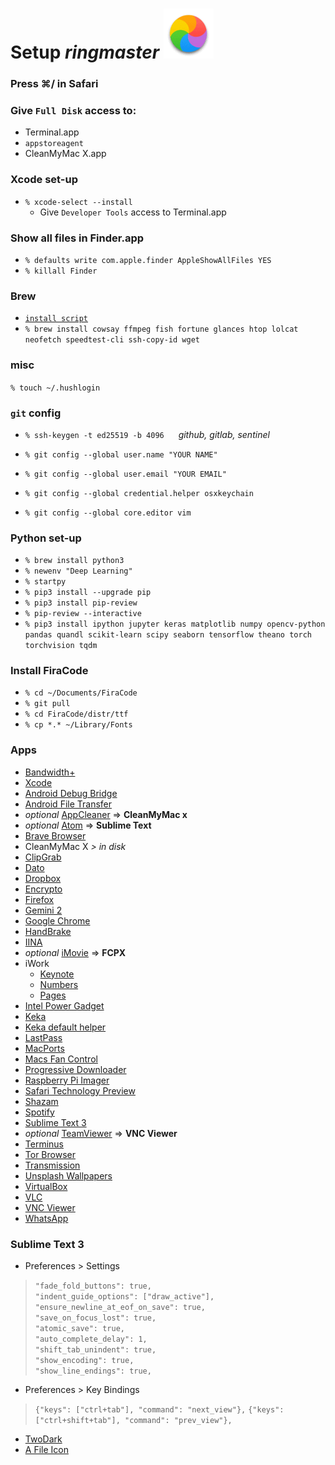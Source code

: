 # Setup *ringmaster* ![beach-ball](https://github.com/atheistd/atheistd.github.io/raw/master/assets/ringmaster/ringmaster.gif)

### Press ⌘/ in Safari

### Give `Full Disk` access to:

- Terminal.app
- `appstoreagent`
- CleanMyMac X.app



### Xcode set-up

- `% xcode-select --install`
	- Give `Developer Tools` access to Terminal.app



### Show all files in Finder.app

- `% defaults write com.apple.finder AppleShowAllFiles YES`
- `% killall Finder`



### Brew

- [`install script`](https://brew.sh/)
- `% brew install cowsay ffmpeg fish fortune glances htop lolcat neofetch speedtest-cli ssh-copy-id wget`



### misc
`% touch ~/.hushlogin`



### `git` config

- `% ssh-keygen -t ed25519 -b 4096 `&nbsp;&nbsp;&nbsp;&nbsp;*github, gitlab, sentinel*

- `% git config --global user.name "YOUR NAME"`
- `% git config --global user.email "YOUR EMAIL"`
- `% git config --global credential.helper osxkeychain`
- `% git config --global core.editor vim`


### Python set-up

- `% brew install python3`
- `% newenv "Deep Learning"`
- `% startpy`
- `% pip3 install --upgrade pip`
- `% pip3 install pip-review`
- `% pip-review --interactive`
- `% pip3 install ipython jupyter keras matplotlib numpy opencv-python pandas quandl scikit-learn scipy seaborn tensorflow theano torch torchvision tqdm`



### Install FiraCode
- `% cd ~/Documents/FiraCode`
- `% git pull`
- `% cd FiraCode/distr/ttf`
- `% cp *.* ~/Library/Fonts`



### Apps

- [Bandwidth+](https://apps.apple.com/in/app/bandwidth/id490461369?mt=12)
- [Xcode](https://apps.apple.com/in/app/xcode/id497799835)
- [Android Debug Bridge](https://developer.android.com/studio/releases/platform-tools.html)
- [Android File Transfer](http://android.com/filetransfer/)
- *optional* [AppCleaner](http://freemacsoft.net/appcleaner/) => **CleanMyMac x**
- *optional* [Atom](http://atom.io/) => **Sublime Text**
- [Brave Browser](https://brave.com/download/)
- CleanMyMac X *> in disk*
- [ClipGrab](https://clipgrab.org/)
- [Dato](https://apps.apple.com/in/app/dato/id1470584107?mt=12)
- [Dropbox](https://www.dropbox.com/downloading)
- [Encrypto](https://apps.apple.com/in/app/encrypto-secure-your-files/id935235287?mt=12)
- [Firefox](https://www.mozilla.org/en-US/firefox/new/)
- [Gemini 2](https://apps.apple.com/in/app/gemini-2-the-duplicate-finder/id1090488118?mt=12)
- [Google Chrome](https://chrome.google.com/)
- [HandBrake](http://handbrake.fr/)
- [IINA](https://iina.io/)
- *optional* [iMovie](https://apps.apple.com/in/app/imovie/id408981434?mt=12) => **FCPX**
- iWork
	- [Keynote](https://apps.apple.com/in/app/keynote/id409183694?mt=12)
	- [Numbers](https://apps.apple.com/in/app/numbers/id409203825?mt=12)
	- [Pages](https://apps.apple.com/in/app/pages/id409201541?mt=12)
- [Intel Power Gadget](https://software.intel.com/en-us/articles/intel-power-gadget/)
- [Keka](http://keka.io/)
- [Keka default helper](https://github.com/aonez/Keka/wiki/Default-application)
- [LastPass](https://apps.apple.com/in/app/lastpass-password-manager/id926036361?mt=12)
- [MacPorts](http://macports.org/)
- [Macs Fan Control](https://www.macupdate.com/app/mac/47386/macs-fan-control)
- [Progressive Downloader](https://macpsd.net/)
- [Raspberry Pi Imager](https://www.raspberrypi.org/downloads/)
- [Safari Technology Preview](https://developer.apple.com/safari/technology-preview/)
- [Shazam](https://apps.apple.com/in/app/shazam/id897118787?mt=12)
- [Spotify](http://spotify.com/in/download/other/)
- [Sublime Text 3](http://sublimetext.com/)
- *optional* [TeamViewer](http://teamviewer.com/) => **VNC Viewer**
- [Terminus](https://apps.apple.com/in/app/termius-ssh-client/id1176074088)
- [Tor Browser](http://torproject.org/)
- [Transmission](https://transmissionbt.com/download/)
- [Unsplash Wallpapers](https://apps.apple.com/in/app/unsplash-wallpapers/id1284863847?mt=12)
- [VirtualBox](http://virtualbox.org/wiki/Downloads)
- [VLC](http://www.videolan.org/)
- [VNC Viewer](https://www.realvnc.com/en/connect/download/viewer/)
- [WhatsApp](https://apps.apple.com/in/app/whatsapp-desktop/id1147396723?mt=12)



### Sublime Text 3

- Preferences > Settings
>`"fade_fold_buttons": true,`<br>
>`"indent_guide_options": ["draw_active"],`<br>
>`"ensure_newline_at_eof_on_save": true,`<br>
>`"save_on_focus_lost": true,`<br>
>`"atomic_save": true,`<br>
>`"auto_complete_delay": 1,`<br>
>`"shift_tab_unindent": true,`<br>
>`"show_encoding": true,`<br>
>`"show_line_endings": true,`

- Preferences > Key Bindings
>`{"keys": ["ctrl+tab"], "command": "next_view"},`
>`{"keys": ["ctrl+shift+tab"], "command": "prev_view"},`

- [TwoDark](https://packagecontrol.io/packages/Theme%20-%20TwoDark)
- [A File Icon](https://packagecontrol.io/packages/A%20File%20Icon)
